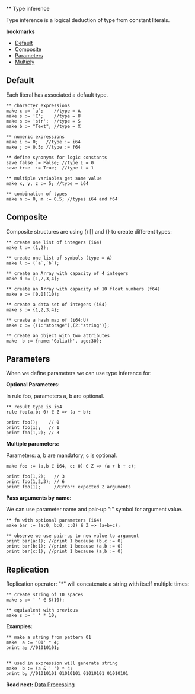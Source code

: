 ** Type inference

Type inference is a logical deduction of type from constant literals.

**bookmarks**
* [Default](#Default)
* [Composite](#Composite)
* [Parameters](#Parameters)
* [Multiply](#Multiply)

## Default
Each literal has associated a default type.

```** character expressions
make c := `a`;    //type = A
make s := '∈';    //type = U
make s := 'str';  //type = S
make b := "Text"; //type = X
** numeric expressions
make i := 0;   //type := i64
make j := 0.5; //type := f64
** define synonyms for logic constants
save false := False; //type L = 0
save true  := True;  //type L = 1
** multiple variables get same value
make x, y, z := 5; //type = i64
** combination of types
make n := 0, m := 0.5; //types i64 and f64
```

## Composite

Composite structures are using () [] and {} to create different types:

```** create one list of integers (i64)
make t := (1,2); 
** create one list of symbols (type = A)
make l := (`a`,`b`);
** create an Array with capacity of 4 integers
make d := [1,2,3,4];
** create an Array with capacity of 10 float numbers (f64)
make e := [0.0](10);
** create a data set of integers (i64)
make s := {1,2,3,4};
** create a hash map of (i64:U)
make c := {(1:"storage"),(2:"string")};
** create an object with two attributes
make  b := {name:'Goliath', age:30};

```

## Parameters
When we define parameters we can use type inference for: 

**Optional Parameters:**

In rule foo, parameters a, b are optional.

```** result type is i64
rule foo(a,b: 0) ∈ Z => (a + b);
                                  
print foo();    // 0               
print foo(1);   // 1
print foo(1,2); // 3
```

**Multiple parameters:**

Parameters: a, b are mandatory, c is optional.

```
make foo := (a,b ∈ i64, c: 0) ∈ Z => (a + b + c);

print foo(1,2);   // 3
print foo(1,2,3); // 6
print foo(1);     //Error: expected 2 arguments

```

**Pass arguments by name:**

We can use parameter name and pair-up ":" symbol for argument value.

```** fn with optional parameters (i64)make bar := (a:0, b:0, c:0) ∈ Z => (a+b+c);
** observe we use pair-up to new value to argument
print bar(a:1); //print 1 because (b,c := 0) 
print bar(b:1); //print 1 because (a,b := 0) 
print bar(c:1); //print 1 because (a,b := 0) 
```

## Replication

Replication operator: "*" will concatenate a string with itself multiple times:

```** create string of 10 spaces
make s := ' ' ∈ S(10);
** equivalent with previous
make s := ' ' * 10;
```

**Examples:**
```** make a string from pattern 01
make  a := '01' * 4;
print a; //01010101;

** used in expression will generate string
make  b := (a & ' ') * 4;
print b; //01010101 01010101 01010101 01010101
```

**Read next:** [Data Processing](processing.md)